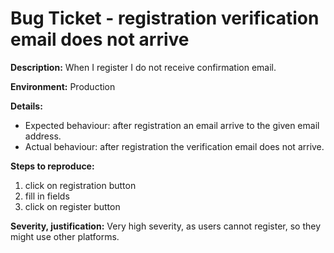 Bug Ticket - registration verification email does not arrive
===================================

**Description:** When I register I do not receive confirmation email.

**Environment:** Production

**Details:**
- Expected behaviour: after registration an email arrive to the given email address.
- Actual behaviour: after registration the verification email does not arrive.

**Steps to reproduce:**
1. click on registration button
2. fill in fields
3. click on register button

**Severity, justification:**
Very high severity, as users cannot register, so they might use other platforms.
